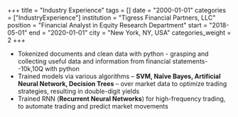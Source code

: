 +++
title =  "Industry Experience"
tags = []
date = "2000-01-01"
categories = ["IndustryExperience"]
institution = "Tigress Financial Partners, LLC"
position = "Financial Analyst in Equity Research Department"
start = "2018-05-01"
end = "2020-01-01"
city = "New York, NY, USA"
categories_weight = 2
+++

- Tokenized documents and clean data with python - grasping and collecting useful data and information from financial statements--10k,10Q with python
- Trained models via various algorithms – **SVM, Naïve Bayes, Artificial Neural Network, Decision Trees** – over market data to optimize trading strategies, resulting in double-digit yields
- Trained RNN (**Recurrent Neural Networks**) for high-frequency trading, to automate trading and predict market movements
